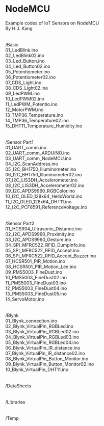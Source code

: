# NodeMCU
Example codes of IoT Sensors on NodeMCU <br>
By H.J. Kang<br>
<br><br>
/Basic<br>
	01_LedBlink.ino<br>
	02_LedBlink02.ino<br>
	03_Led_Button.ino<br>
	04_Led_Button02.ino<br>
	05_Potentiometer.ino<br>
	06_Potentiometer02.ino<br>
	07_CDS_Light.ino<br>
	08_CDS_Light02.ino<br>
	09_LedPWM.ino<br>
	10_LedPWM02.ino<br>
	11_LedPWM_Potentio.ino<br>
	12_MotorPWM.ino<br>
	13_TMP36_Temperature.ino<br>
	14_TMP36_Temperature02.ino<br>
	15_DHT11_Temperature_Humidity.ino<br>
<br><br>
/Sensor Part1<br>
	01_UART_comm.ino<br>
	02_UART_comm_ARDUINO.ino<br>
	03_UART_comm_NodeMCU.ino<br>
	04_I2C_ScanAddress.ino<br>
	05_I2C_BH1750_Illuminometer.ino<br>
	06_I2C_BH1750_Illuminometer02.ino<br>
	07_I2C_LIS3DH_Accelerometer.ino<br>
	08_I2C_LIS3DH_Accelerometer02.ino<br>
	09_I2C_APDS9960_RGBColor.ino<br>
	10_I2C_OLED_128x64_HelloWorld.ino<br>
	11_I2C_OLED_128x64_DHT11.ino<br>
	12_I2C_PCF8591_ReferenceVoltage.ino<br>
<br><br>
/Sensor Part2<br>
	01_HCSR04_Ultrasonic_Distance.ino<br>
	02_I2C_APDS9960_Proximity.ino<br>
	03_I2C_APDS9960_Gesture.ino<br>
	04_SPI_MFRC522_RFID_DumpInfo.ino<br>
	05_SPI_MFRC522_RFID_Accept.ino<br>
	06_SPI_MFRC522_RFID_Accept_Buzzer.ino<br>
	07_HCSR501_PIR_Motion.ino<br>
	08_HCSR501_PIR_Motion_Led.ino<br>
	09_PMS5003_FineDust.ino<br>
	10_PMS5003_FineDust02.ino<br>
	11_PMS5003_FineDust03.ino<br>
	12_PMS5003_FineDust04.ino<br>
	13_PMS5003_FineDust05.ino<br>
	14_ServoMotor.ino<br>
<br><br>
/Blynk<br>
	01_Blynk_connection.ino<br>
	02_Blynk_VirtualPin_RGBLed.ino<br>
	03_Blynk_VirtualPin_RGBLed02.ino<br>
	04_Blynk_VirtualPin_RGBLed03.ino<br>
	05_Blynk_VirtualPin_RGBLed04.ino<br>
	06_Blynk_VirtualPin_IR_distance.ino<br>
	07_Blynk_VirtualPin_IR_distance02.ino<br>
	08_Blynk_VirtualPin_Button_Monitor.ino<br>
	09_Blynk_VirtualPin_Button_Monitor02.ino<br>
	10_Blynk_VirtualPin_DHT11.ino<br>
<br><br>
/DataSheets<br>
<br><br>
/Libraries<br>
<br><br>
/Temp<br>

